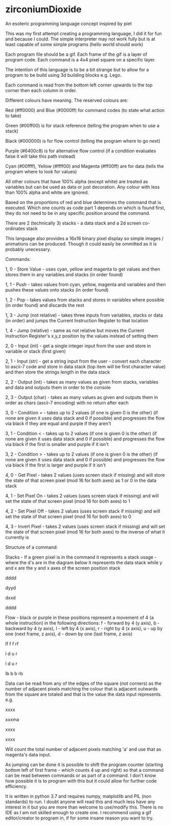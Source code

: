 # zirconiumDioxide
An esoteric programming language concept inspired by piet

This was my first attempt creating a programming language, I did it for fun and because I could.
The simple interpreter may not work fully but is at least capable of some simple programs (hello world should work)

Each program file should be a gif. Each frame of the gif is a layer of program code.
Each command is a 4x4 pixel square on a specific layer.

The intention of this language is to be a bit strange but to allow for a program to be build using 3d building blocks e.g. Lego.

Each command is read from the bottom left corner upwards to the top corner then each column in order.


Different colours have meaning.
The reserved colours are:

Red (#ff0000) and Blue (#0000ff) for command codes (to state what action to take)

Green (#00ff00) is for stack reference (telling the program when to use a stack)

Black (#000000) is for flow control (telling the program where to go next)

Purple (#6400c8) is for alternative flow control (if a condition evaluates false it will take this path instead)

Cyan (#00ffff), Yellow (#ffff00) and Magenta (#ff00ff) are for data (tells the program where to look for values)


All other colours that have 100% alpha (except white) are treated as variables but can be used as data or just decoration.
Any colour with less than 100% alpha and white are ignored.


Based on the proportions of red and blue determines the command that is executed. Which one counts as code part 1 depends on which is found first, they do not need to be in any specific position around the command.

There are 2 (technically 3) stacks - a data stack and a 2d screen co-ordinates stack

This language also provides a 16x16 binary pixel display so simple images / animations can be produced. Though it could easily be ommitted as it is probably unecessary.


Commands:

1, 0 - Store Value - uses cyan, yellow and magenta to get values and then stores them in any variables and stacks (in order found)

1, 1 - Push - takes values from cyan, yellow, magenta and variables and then pushes these values onto stacks (in order found)

1, 2 - Pop - takes values from stacks and stores in variables where possible (in order found) and discards the rest

1, 3 - Jump (not relative) - takes three inputs from variables, stacks or data (in order) and jumps the Current Instruction Register to that location

1, 4 - Jump (relative) - same as not relative but moves the Current Instruction Register's x,y,z position by the values instead of setting them

2, 0 - Input (int) - get a single integer input from the user and store in variable or stack (first given)

2, 1 - Input (str) - get a string input from the user - convert each character to ascii-7 code and store in data stack (top item will be first character value) and then store the strings length in the data stack

2, 2 - Output (int) - takes as many values as given from stacks, variables and data and outputs them in order to the console

2, 3 - Output (char) - takes as many values as given and outputs them in order as chars (ascii-7 encoding) with no return after each

3, 0 - Condition = - takes up to 2 values (if one is given 0 is the other) (if none are given it uses data stack and 0 if possible) and progresses the flow via black if they are equal and purple if they aren't

3, 1 - Condition < - takes up to 2 values (if one is given 0 is the other) (if none are given it uses data stack and 0 if possible) and progresses the flow via black if the first is smaller and purple if it isn't

3, 2 - Condition > - takes up to 2 values (if one is given 0 is the other) (if none are given it uses data stack and 0 if possible) and progresses the flow via black if the first is larger and purple if it isn't

4, 0 - Get Pixel - takes 2 values (uses screen stack if missing) and will store the state of that screen pixel (mod 16 for both axes) as 1 or 0 in the data stack

4, 1 - Set Pixel On - takes 2 values (uses screen stack if missing) and will set the state of that screen pixel (mod 16 for both axes) to 1

4, 2 - Set Pixel Off - takes 2 values (uses screen stack if missing) and will set the state of that screen pixel (mod 16 for both axes) to 0

4, 3 - Invert Pixel - takes 2 values (uses screen stack if missing) and will set the state of that screen pixel (mod 16 for both axes) to the inverse of what it currently is


Structure of a command:

Stacks - If a green pixel is in the command it represents a stack usage - where the d's are in the diagram below it represents the data stack while y and x are the y and x axes of the screen position stack

dddd

dyyd

dxxd

dddd


Flow - black or purple in these positions represent a movement of 4 (a whole instruction) in the following directions: f - forward by 4 (y axis), b - backward by 4 (y axis), l - left by 4 (x axis), r - right by 4 (x axis), u - up by one (next frame, z axis), d - down by one (last frame, z axis) 

lf f f rf

l  d u  r

l  d u  r

lb b b rb


Data can be read from any of the edges of the square (not corners) as the number of adjacent pixels matching the colour that is adjacent outwards from the square are totaled and that is the value the data input represents.
e.g.

xxxx

xxxma

xxxx

xxxx

Will count the total number of adjacent pixels matching 'a' and use that as magenta's data input.


As jumping can be done it is possible to shift the program counter (starting bottom left of first frame - which counts 4 up and right) so that a command can be read between commands or as part of a command. I don't know how possible it is to program with this but it could allow for further code efficiency.


It is written in python 3.7 and requires numpy, matplotlib and PIL (non standards) to run.
I doubt anyone will read this and much less have any interest in it but you are more than welcome to use/modify this.
There is no IDE as I am not skilled enough to create one.
I recommend using a gif editor/creator to program in, if for some insane reason you want to try.
